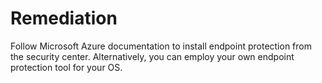 # Remediation

Follow Microsoft Azure documentation to install endpoint protection from the security center. Alternatively, you can employ your own endpoint protection tool for your OS.
